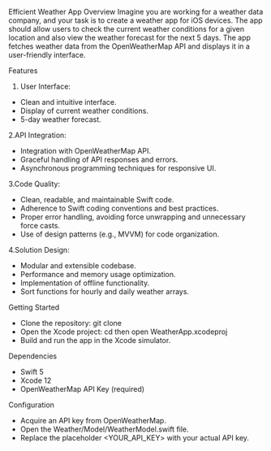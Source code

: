 Efficient Weather App
Overview
  Imagine you are working for a weather data company, and your task is to create a weather app for iOS devices. The app should allow users to check the current weather conditions for a given location and also view the weather forecast for the next 5 days. The app fetches weather data from the OpenWeatherMap API and displays it in a user-friendly interface.

Features
1. User Interface:

- Clean and intuitive interface.
- Display of current weather conditions.
- 5-day weather forecast.

2.API Integration:

- Integration with OpenWeatherMap API.
- Graceful handling of API responses and errors.
- Asynchronous programming techniques for responsive UI.

3.Code Quality:

- Clean, readable, and maintainable Swift code.
- Adherence to Swift coding conventions and best practices.
- Proper error handling, avoiding force unwrapping and unnecessary force casts.
- Use of design patterns (e.g., MVVM) for code organization.

4.Solution Design:

- Modular and extensible codebase.
- Performance and memory usage optimization.
- Implementation of offline functionality.
- Sort functions for hourly and daily weather arrays.

Getting Started

* Clone the repository: git clone <repository-url>
* Open the Xcode project: cd <repository-folder> then open WeatherApp.xcodeproj
* Build and run the app in the Xcode simulator.

Dependencies

* Swift 5
* Xcode 12
* OpenWeatherMap API Key (required)

Configuration

* Acquire an API key from OpenWeatherMap.
* Open the Weather/Model/WeatherModel.swift file.
* Replace the placeholder <YOUR_API_KEY> with your actual API key.
